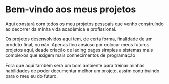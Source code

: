 # Bem-vindo aos meus projetos 

<p>Aqui constará com todos os meu projetos pessoais que venho construíndo ao decorrer da minha vida acadêmica e profissional.</p>

<p>Os projetos desenvolvidos aqui tem, de certa forma, finalidade de um produto final, ou não. Apenas fico ansioso por colocar meus futuros projetos aqui, desde criação de lading pages simples a sistemas mais complexos que exigem mais conhecimentos de programação</p>

<p>Fora que aqui também será um bom ambiente para treinar minhas habilidades de poder documentar melhor um projeto, assim contribuindo para o meu eu do futuro.</p>